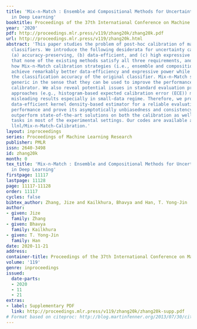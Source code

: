 ```yaml
---
title: 'Mix-n-Match : Ensemble and Compositional Methods for Uncertainty Calibration
  in Deep Learning'
booktitle: Proceedings of the 37th International Conference on Machine Learning
year: '2020'
pdf: http://proceedings.mlr.press/v119/zhang20k/zhang20k.pdf
url: http://proceedings.mlr.press/v119/zhang20k.html
abstract: 'This paper studies the problem of post-hoc calibration of machine learning
  classifiers. We introduce the following desiderata for uncertainty calibration:
  (a) accuracy-preserving, (b) data-efficient, and (c) high expressive power. We show
  that none of the existing methods satisfy all three requirements, and demonstrate
  how Mix-n-Match calibration strategies (i.e., ensemble and composition) can help
  achieve remarkably better data-efficiency and expressive power while provably maintaining
  the classification accuracy of the original classifier. Mix-n-Match strategies are
  generic in the sense that they can be used to improve the performance of any off-the-shelf
  calibrator. We also reveal potential issues in standard evaluation practices. Popular
  approaches (e.g., histogram-based expected calibration error (ECE)) may provide
  misleading results especially in small-data regime. Therefore, we propose an alternative
  data-efficient kernel density-based estimator for a reliable evaluation of the calibration
  performance and prove its asymptotically unbiasedness and consistency. Our approaches
  outperform state-of-the-art solutions on both the calibration as well as the evaluation
  tasks in most of the experimental settings. Our codes are available at https://github.com/zhang64-
  llnl/Mix-n-Match-Calibration.'
layout: inproceedings
series: Proceedings of Machine Learning Research
publisher: PMLR
issn: 2640-3498
id: zhang20k
month: 0
tex_title: 'Mix-n-Match : Ensemble and Compositional Methods for Uncertainty Calibration
  in Deep Learning'
firstpage: 11117
lastpage: 11128
page: 11117-11128
order: 11117
cycles: false
bibtex_author: Zhang, Jize and Kailkhura, Bhavya and Han, T. Yong-Jin
author:
- given: Jize
  family: Zhang
- given: Bhavya
  family: Kailkhura
- given: T. Yong-Jin
  family: Han
date: 2020-11-21
address: 
container-title: Proceedings of the 37th International Conference on Machine Learning
volume: '119'
genre: inproceedings
issued:
  date-parts:
  - 2020
  - 11
  - 21
extras:
- label: Supplementary PDF
  link: http://proceedings.mlr.press/v119/zhang20k/zhang20k-supp.pdf
# Format based on citeproc: http://blog.martinfenner.org/2013/07/30/citeproc-yaml-for-bibliographies/
---
```

